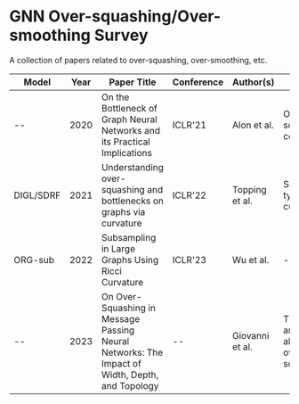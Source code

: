 # GNN Over-squashing/Over-smoothing Survey
A collection of papers related to over-squashing, over-smoothing, etc.

| Model | Year | Paper Title | Conference | Author(s) | Notes | Code |
| --- | --- | --- | --- | --- | --- | --- |
| -- | 2020 | On the Bottleneck of Graph Neural Networks and its Practical Implications | ICLR'21 | Alon et al. | Over-squashing concept | -- |
| DIGL/SDRF | 2021 | Understanding over-squashing and bottlenecks on graphs via curvature | ICLR'22 | Topping et al. | Several types of curvature | https://github.com/jctops/understanding-oversquashing |
| ORG-sub | 2022 | Subsampling in Large Graphs Using Ricci Curvature | ICLR'23 | Wu et al. | -- | https://openreview.net/forum?id=w9WUQkBvpI |
| -- | 2023 | On Over-Squashing in Message Passing Neural Networks: The Impact of Width, Depth, and Topology | -- | Giovanni et al. | Theoretical analysis about over-squashing | -- |


